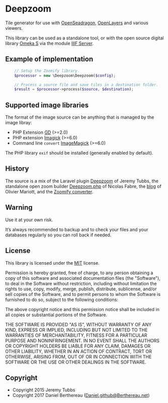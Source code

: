 Deepzoom
=======

Tile generator for use with [OpenSeadragon], [OpenLayers] and various viewers.

This library can be used as a standalone tool, or with the open source digital
library [Omeka S] via the module [IIIF Server].


Example of implementation
-------------------------

```php
    // Setup the Zoomify library.
    $processor = new \Deepzoom\Deepzoom($config);

    // Process a source file and save tiles in a destination folder.
    $result = $processor->process($source, $destination);
```

Supported image libraries
-------------------------

The format of the image source can be anything that is managed by the image
libray:

- PHP Extension [GD] (>=2.0)
- PHP extension [Imagick] (>=6.0)
- Command line `convert` [ImageMagick] (>=6.0)

The PHP library `exif` should be installed (generally enabled by default).

History
-------

The source is a mix of the Laravel plugin [Deepzoom] of Jeremy Tubbs, the
standalone open zoom builder [Deepzoom.php] of Nicolas Fabre, the [blog] of
Olivier Mariott, and the [Zoomify converter].


Warning
-------

Use it at your own risk.

It’s always recommended to backup and to check your files and your databases
regularly so you can roll back if needed.


License
-------

This library is licensed under the [MIT] license.

Permission is hereby granted, free of charge, to any person obtaining a copy
of this software and associated documentation files (the "Software"), to deal
in the Software without restriction, including without limitation the rights
to use, copy, modify, merge, publish, distribute, sublicense, and/or sell
copies of the Software, and to permit persons to whom the Software is
furnished to do so, subject to the following conditions:

The above copyright notice and this permission notice shall be included in all
copies or substantial portions of the Software.

THE SOFTWARE IS PROVIDED "AS IS", WITHOUT WARRANTY OF ANY KIND, EXPRESS OR
IMPLIED, INCLUDING BUT NOT LIMITED TO THE WARRANTIES OF MERCHANTABILITY,
FITNESS FOR A PARTICULAR PURPOSE AND NONINFRINGEMENT. IN NO EVENT SHALL THE
AUTHORS OR COPYRIGHT HOLDERS BE LIABLE FOR ANY CLAIM, DAMAGES OR OTHER
LIABILITY, WHETHER IN AN ACTION OF CONTRACT, TORT OR OTHERWISE, ARISING FROM,
OUT OF OR IN CONNECTION WITH THE SOFTWARE OR THE USE OR OTHER DEALINGS IN THE
SOFTWARE.


Copyright
---------

* Copyright 2015 Jeremy Tubbs
* Copyright 2017 Daniel Berthereau (Daniel.github@Berthereau.net)


[IIIF Server]: https://github.com/Daniel-KM/Omeka-S-module-IiifServer
[OpenSeadragon]: https://openseadragon.github.io
[OpenLayers]: https://openlayers.org/en/latest/examples/zoomify.html
[OpenLayers Zoom]: https://github.com/Daniel-KM/OpenLayersZoom
[Omeka S]: https://omeka.org/s
[Omeka Classic]: https://omeka.org
[GD]: https://secure.php.net/manual/en/book.image.php
[Imagick]: https://php.net/manual/en/book.imagick.php
[ImageMagick]: https://www.imagemagick.org/
[Deepzoom]: https://github.com/jeremytubbs/deepzoom
[Deepzoom.php]: https://github.com/nfabre/deepzoom.php
[blog]: http://omarriott.com/aux/leaflet-js-non-geographical-imagery/
[Zoomify converter]: https://github.com/Daniel-KM/Omeka-S-module-IiifServer/tree/master/src/libraries/Zoomify
[MIT]: https://www.gnu.org/licenses/gpl-3.0.html
[Daniel-KM]: https://github.com/Daniel-KM "Daniel Berthereau"
